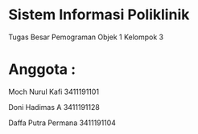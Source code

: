# Sistem Informasi Poliklinik
Tugas Besar Pemograman Objek 1 Kelompok 3
<h1>Anggota : </h1>
<p>Moch Nurul Kafi	3411191101</p>
<p>Doni Hadimas A	3411191128</p>
<p>Daffa Putra Permana	3411191104</p>
